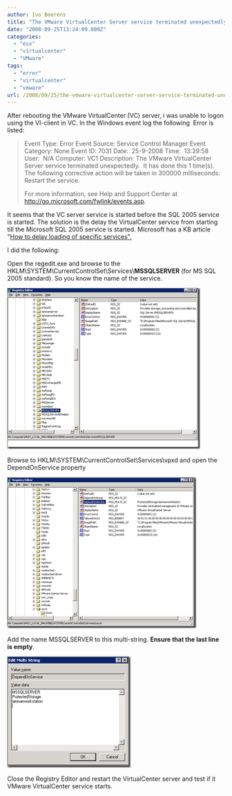 ```yaml
---
author: Ivo Beerens
title: "The VMware VirtualCenter Server service terminated unexpectedly"
date: "2008-09-25T13:24:09.000Z"
categories: 
  - "esx"
  - "virtualcenter"
  - "VMware"
tags: 
  - "error"
  - "virtualcenter"
  - "vmware"
url: /2008/09/25/the-vmware-virtualcenter-server-service-terminated-unexpectedly/
---
```


After rebooting the VMware VirtualCenter (VC) server, i was unable to logon using the VI-client in VC. In the Windows event log the following  Error is listed:

> Event Type: Error Event Source: Service Control Manager Event Category: None Event ID: 7031 Date:  25-9-2008 Time:  13:39:58 User:  N/A Computer: VC1 Description: The VMware VirtualCenter Server service terminated unexpectedly.  It has done this 1 time(s).  The following corrective action will be taken in 300000 milliseconds: Restart the service.
> 
> For more information, see Help and Support Center at http://go.microsoft.com/fwlink/events.asp.

It seems that the VC server service is started before the SQL 2005 service is started. The solution is the delay the VirtualCenter service from starting till the Microsoft SQL 2005 service is started. Microsoft has a KB article "[How to delay loading of specific services".](http://support.microsoft.com/kb/193888)

I did the following:

Open the regedit.exe and browse to the HKLM\\SYSTEM\\CurrentControlSet\\Services\\**MSSQLSERVER** (for MS SQL 2005 standard). So you know the name of the service.

[![image](images/image-thumb.png)](images/image.png)

Browse to HKLM\\SYSTEM\\CurrentControlSet\\Services\\vpxd and open the DependOnService property

[![image](images/image-thumb1.png)](images/image1.png)

Add the name MSSQLSERVER to this multi-string. **Ensure that the last line is empty**.

[![image](images/image-thumb2.png)](images/image2.png)

Close the Registry Editor and restart the VirtualCenter server and test if it VMware VirtualCenter service starts.
